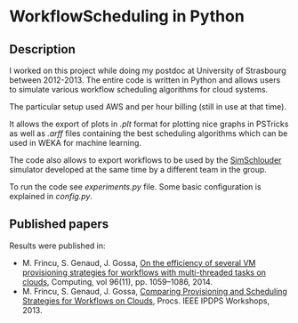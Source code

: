 # WorkflowScheduling in Python

## Description

I worked on this project while doing my postdoc at University of Strasbourg between 2012-2013. The entire code is written in Python and allows users to simulate various workflow scheduling algorithms for cloud systems.

The particular setup used AWS and per hour billing (still in use at that time).

It allows the export of plots in *.plt* format for plotting nice graphs in PSTricks as well as *.arff* files containing the best scheduling algorithms which can be used in WEKA for machine learning.

The code also allows to export workflows to be used by the [SimSchlouder](https://gitlab.unistra.fr/gossa/schiaas-tutorial) simulator developed at the same time by a different team in the group.

To run the code see *experiments.py* file. Some basic configuration is explained in *config.py*.

## Published papers

Results were published in:

- M. Frincu, S. Genaud, J. Gossa,  [On the efficiency of several VM provisioning strategies for workflows with multi-threaded tasks on clouds](https://dl.acm.org/doi/10.1007/s00607-014-0410-0), Computing, vol 96(11), pp. 1059–1086, 2014.
- M. Frincu, S. Genaud, J. Gossa, [Comparing Provisioning and Scheduling Strategies for Workflows on Clouds](https://ieeexplore.ieee.org/document/6651116), Procs. IEEE IPDPS Workshops, 2013.
